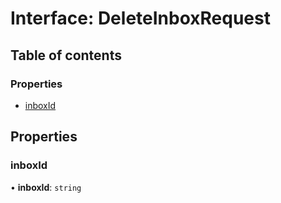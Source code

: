# Interface: DeleteInboxRequest

## Table of contents

### Properties

- [inboxId](DeleteInboxRequest.md#inboxid)

## Properties

### inboxId

• **inboxId**: `string`

